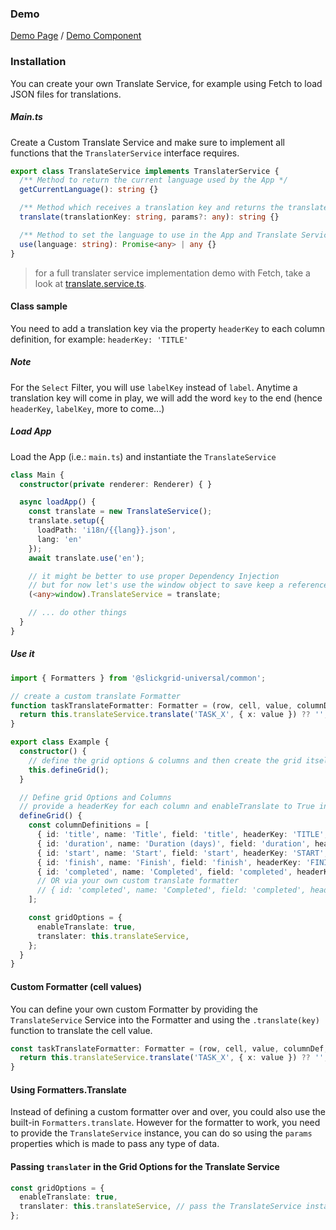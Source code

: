 ### Demo
[Demo Page](https://ghiscoding.github.io/slickgrid-universal/#/example07) / [Demo Component](https://github.com/ghiscoding/slickgrid-universal/blob/master/demos/vanilla/src/examples/example07.ts)

### Installation

You can create your own Translate Service, for example using Fetch to load JSON files for translations.

##### Main.ts

Create a Custom Translate Service and make sure to implement all functions that the `TranslaterService` interface requires.

```ts
export class TranslateService implements TranslaterService {
  /** Method to return the current language used by the App */
  getCurrentLanguage(): string {}

  /** Method which receives a translation key and returns the translated value from that key */
  translate(translationKey: string, params?: any): string {}

  /** Method to set the language to use in the App and Translate Service */
  use(language: string): Promise<any> | any {}
}
```
> for a full translater service implementation demo with Fetch, take a look at [translate.service.ts](https://github.com/ghiscoding/slickgrid-universal/blob/master/demos/vanilla/src/translate.service.ts).

#### Class sample
You need to add a translation key via the property `headerKey` to each column definition, for example: `headerKey: 'TITLE'`

##### Note
For the `Select` Filter, you will use `labelKey` instead of `label`. Anytime a translation key will come in play, we will add the word `key` to the end (hence `headerKey`, `labelKey`, more to come...)

##### Load App

Load the App (i.e.: `main.ts`) and instantiate the `TranslateService`

```ts
class Main {
  constructor(private renderer: Renderer) { }

  async loadApp() {
    const translate = new TranslateService();
    translate.setup({
      loadPath: 'i18n/{{lang}}.json',
      lang: 'en'
    });
    await translate.use('en');

    // it might be better to use proper Dependency Injection
    // but for now let's use the window object to save keep a reference to our instantiated service
    (<any>window).TranslateService = translate;

    // ... do other things
  }
}
```

##### Use it

```ts
import { Formatters } from '@slickgrid-universal/common';

// create a custom translate Formatter
function taskTranslateFormatter: Formatter = (row, cell, value, columnDef, dataContext) => {
  return this.translateService.translate('TASK_X', { x: value }) ?? '';
}

export class Example {
  constructor() {
    // define the grid options & columns and then create the grid itself
    this.defineGrid();
  }

  // Define grid Options and Columns
  // provide a headerKey for each column and enableTranslate to True in GridOption
  defineGrid() {
    const columnDefinitions = [
      { id: 'title', name: 'Title', field: 'title', headerKey: 'TITLE', formatter: this.taskTranslateFormatter, sortable: true, minWidth: 100 },
      { id: 'duration', name: 'Duration (days)', field: 'duration', headerKey: 'DURATION', sortable: true, minWidth: 100 },
      { id: 'start', name: 'Start', field: 'start', headerKey: 'START', formatter: Formatters.dateIso, minWidth: 100 },
      { id: 'finish', name: 'Finish', field: 'finish', headerKey: 'FINISH', formatter: Formatters.dateIso, minWidth: 100 },
      { id: 'completed', name: 'Completed', field: 'completed', headerKey: 'COMPLETED', formatter: Formatters.translate, params: { i18n: this.translateService }, sortable: true, minWidth: 100 }
      // OR via your own custom translate formatter
      // { id: 'completed', name: 'Completed', field: 'completed', headerKey: 'COMPLETED', formatter: translateFormatter, sortable: true, minWidth: 100 }
    ];

    const gridOptions = {
      enableTranslate: true,
      translater: this.translateService,
    };
  }
}
```

#### Custom Formatter (cell values)

You can define your own custom Formatter by providing the `TranslateService` Service into the Formatter and using the `.translate(key)` function to translate the cell value.

```ts
const taskTranslateFormatter: Formatter = (row, cell, value, columnDef, dataContext, grid) => {
  return this.translateService.translate('TASK_X', { x: value }) ?? '';
}
```

#### Using Formatters.Translate
Instead of defining a custom formatter over and over, you could also use the built-in `Formatters.translate`. However for the formatter to work, you need to provide the `TranslateService` instance, you can do so using the `params` properties which is made to pass any type of data.

#### Passing `translater` in the Grid Options for the Translate Service

```ts
const gridOptions = {
  enableTranslate: true,
  translater: this.translateService, // pass the TranslateService instance to the grid
};
```
